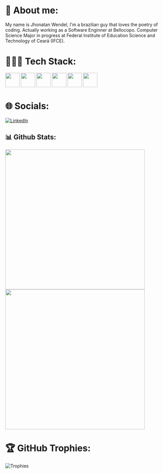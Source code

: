 # 📙 About me:
My name is Jhonatan Wendel, I'm a brazilian guy that loves the poetry of coding. Actually working as a Software Enginner at Bellocopo. Computer Science Major in progress at Federal Institute of Education Science and Technology of Ceará (IFCE).

# 👨🏽‍💻 Tech Stack:
<div><img src="https://cdn.jsdelivr.net/gh/devicons/devicon/icons/nodejs/nodejs-original.svg" width="45"> <img src="https://cdn.jsdelivr.net/gh/devicons/devicon/icons/react/react-original.svg" width="45"/>
<img src="https://cdn.jsdelivr.net/gh/devicons/devicon/icons/mongodb/mongodb-original-wordmark.svg" width="45"/>
<img src="https://cdn.jsdelivr.net/gh/devicons/devicon/icons/csharp/csharp-original.svg" width="45"/>
<img src="https://cdn.jsdelivr.net/gh/devicons/devicon/icons/dotnetcore/dotnetcore-original.svg" width="45"/>
<img src="https://cdn.jsdelivr.net/gh/devicons/devicon/icons/python/python-original.svg" width="45"/> </div>

# 🌐 Socials:
[![LinkedIn](https://img.shields.io/badge/LinkedIn-%230077B5.svg?logo=linkedin&logoColor=white)](https://linkedin.com/in/jhonatan-wendel)

## 📊 Github Stats:
<img src="https://github-readme-stats-sigma-five.vercel.app/api?username=jhonatanwen&count_private=true&show_icons=true&theme=dark" width="439">
<br><img src="https://github-readme-stats-sigma-five.vercel.app/api/top-langs/?username=jhonatanwen&layout=compact&theme=dark" width="439"/><br>

# 🏆 GitHub Trophies:
![Trophies](https://github-profile-trophy.vercel.app/?username=jhonatanwen&theme=nord&no-frame=false&no-bg=true&margin-w=4)


